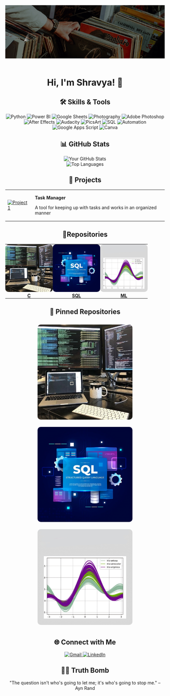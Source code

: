 <div align="center">
<img src="music_1.gif" width="1500" />
<br/>
<br/>
  
# Hi, I'm Shravya! 👋

## 🛠️ Skills & Tools
![Python](https://img.shields.io/badge/Python-461d3a?style=for-the-badge&logo=python&logoColor=white)
![Power BI](https://img.shields.io/badge/Power%20BI-7E2A53?style=for-the-badge&logo=powerbi&logoColor=black)
![Google Sheets](https://img.shields.io/badge/Google_Sheets-502a50?style=for-the-badge&logo=googlesheets&logoColor=white)
![Photography](https://img.shields.io/badge/Photography-BA71A2?style=for-the-badge&logo=camera&logoColor=white)
![Adobe Photoshop](https://img.shields.io/badge/Adobe%20Photoshop-3A345B?style=for-the-badge&logo=adobe-photoshop&logoColor=white)
![After Effects](https://img.shields.io/badge/After%20Effects-D183A9?style=for-the-badge&logo=After%20Effects&logoColor=white)
![Audacity](https://img.shields.io/badge/Audacity-71557A?style=for-the-badge&logo=audacity&logoColor=white)
![PicsArt](https://img.shields.io/badge/PicsArt-4B1535?style=for-the-badge&logo=picsart&logoColor=white)
![SQL](https://img.shields.io/badge/SQL-7E2A53?style=for-the-badge&logo=MySQL&logoColor=white)
![Automation](https://img.shields.io/badge/Automation-3A345B?style=for-the-badge&logo=appveyor&logoColor=white)
![Google Apps Script](https://img.shields.io/badge/Google%20Apps%20Script-461D3A?style=for-the-badge&logo=google-apps-script&logoColor=white)
![Canva](https://img.shields.io/badge/Canva-502a50?style=for-the-badge&logo=canva&logoColor=white)


## 📊 GitHub Stats
<picture>
  <source media="(prefers-color-scheme: dark)" srcset="https://github-readme-stats.vercel.app/api?username=ShravyaMalogi&show_icons=true&theme=tokyonight">
  <source media="(prefers-color-scheme: light)" srcset="https://github-readme-stats.vercel.app/api?username=ShravyaMalogi&show_icons=true&theme=solarized-light">
  <img src="https://github-readme-stats.vercel.app/api?username=yourusername&show_icons=true&theme=light" alt="Your GitHub Stats">
</picture>
<br>
<picture>
  <source media="(prefers-color-scheme: dark)" srcset="https://github-readme-stats.vercel.app/api/top-langs/?username=ShravyaMalogi&layout=compact&theme=radical">
  <source media="(prefers-color-scheme: light)" srcset="https://github-readme-stats.vercel.app/api/top-langs/?username=ShravyaMalogi&layout=compact&theme=solarized-light">
  <img src="https://github-readme-stats.vercel.app/api/top-langs/?username=yourusername&layout=compact&theme=light" alt="Top Languages">
</picture>

## 🚀 Projects
<table>
  <tr>
    <!-- Image in [0][0] -->
    <td>
      <a href="https://github.com/ShravyaMalogi/Task-Manager">
        <img src="project1.jpg" title="Task Manager" alt="Project 1" style="width:150px;height:150px;">
      </a>
    </td>
    <!-- Text in [0][1] -->
    <td>
      <p><strong>Task Manager</strong></p>
      <p>A tool for keeping up with tasks and works in an organized manner</p>
    </td>
  </tr>
</table>

## 📂Repositories
<table style="border-collapse: collapse; border-spacing: 0;">
  <tr>
    <!-- Repository 1 -->
    <td align="center" style="padding: 0;">
      <a href="https://github.com/ShravyaMalogi/C">
        <img src="images/C_repo.jpg" alt="C" style="width: 150px; height: 150px; border-radius: 10px;">
        <p style="margin: 0;"><strong>C</strong></p>
      </a>
    </td>
    <!-- Repository 2 -->
    <td align="center" style="padding: 0;">
      <a href="https://github.com/ShravyaMalogi/hackerrank-solutions-sql">
        <img src="images/SQL_repo.jpg" alt="SQL" style="width: 150px; height: 150px; border-radius: 10px;">
        <p style="margin: 0;"><strong>SQL</strong></p>
      </a>
    </td>
    <!-- Repository 3 -->
    <td align="center" style="padding: 0;">
      <a href="https://github.com/ShravyaMalogi/Machine_Learning">
        <img src="images/ML_repo.jpg" alt="ML" style="width: 150px; height: 150px; border-radius: 10px;">
        <p style="margin: 0;"><strong>ML</strong></p>
      </a>
    </td>
  </tr>
</table>

## 📂 Pinned Repositories

<div align="center">
  <!-- Repository 1 -->
  <a href="https://github.com/ShravyaMalogi/C">
    <img src="images/C_repo.jpg" alt="C" style="width: 300px; border-radius: 10px; margin: 10px;">
  </a>
  <!-- Repository 2 -->
  <a href="https://github.com/ShravyaMalogi/hackerrank-solutions-sql">
    <img src="images/SQL_repo.jpg" alt="SQL" style="width: 300px; border-radius: 10px; margin: 10px;">
  </a>
  <!-- Repository 3 -->
  <a href="https://github.com/ShravyaMalogi/Machine_Learning">
    <img src="images/ML_repo.jpg" alt="ML" style="width: 300px; border-radius: 10px; margin: 10px;">
  </a>
</div>


## 🌐 Connect with Me
<p>
  <a href="mailto:shravyamwork@gmail.com">
    <img src="https://img.shields.io/badge/gmail-%23EA4335.svg?style=plastic&logo=gmail&logoColor=white" alt="Gmail" width="140" height="40"/>
  </a>
  <a href="https://www.linkedin.com/in/shravyamalogi/">
    <img src="https://img.shields.io/badge/linkedin-%230A66C2.svg?style=plastic&logo=linkedin&logoColor=white" alt="LinkedIn" width="140" height="40"/>
  </a>
</p>

## 🧘‍♂️ Truth Bomb
"The question isn't who's going to let me; it's who's going to stop me." – Ayn Rand

</div>
